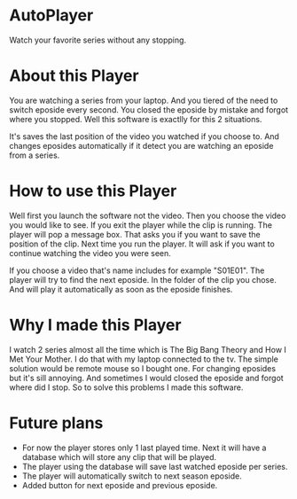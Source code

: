 # AutoPlayer
Watch your favorite series without any stopping.

# About this Player
You are watching a series from your laptop. And you tiered of the need to switch eposide every second.
You closed the eposide by mistake and forgot where you stopped.
Well this software is exactlly for this 2 situations.

It's saves the last position of the video you watched if you choose to. And changes eposides automatically if it detect you are watching an eposide from a series.

# How to use this Player
Well first you launch the software not the video.
Then you choose the video you would like to see. If you exit the player while the clip is running.
The player will pop a message box. That asks you if you want to save the position of the clip.
Next time you run the player. It will ask if you want to continue watching the video you were seen.

If you choose a video that's name includes for example "S01E01". The player will try to find the next eposide.
In the folder of the clip you chose.
And will play it automatically as soon as the eposide finishes.

# Why I made this Player
I watch 2 series almost all the time which is The Big Bang Theory and How I Met Your Mother.
I do that with my laptop connected to the tv. The simple solution would be remote mouse so I bought one.
For changing eposides but it's sill annoying. And sometimes I would closed the eposide and forgot
where did I stop.
So to solve this problems I made this software.

# Future plans
* For now the player stores only 1 last played time. Next it will have a database which will store any clip
that will be played.
* The player using the database will save last watched eposide per series.
* The player will automatically switch to next season eposide.
* Added button for next eposide and previous eposide.
